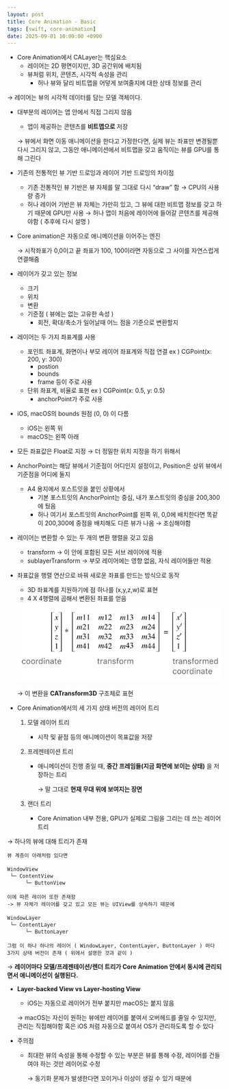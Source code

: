 ```yaml
---
layout: post
title: Core Animation - Basic
tags: [swift, core-animation]
date: 2025-09-01 10:00:00 +0900
---
```


- Core Animation에서 CALayer는 핵심요소
    - 레이어는 2D 평면이지만, 3D 공간위에 배치됨
    - 뷰처럼 위치, 콘텐츠, 시각적 속성을 관리
        - 허나 뷰와 달리 비트맵을 어덯게 보여줄지에 대한 상태 정보를 관리

→ 레이어는 뷰의 시각적 데이터를 담는 모델 객체이다.

- 대부분의 레이어는 앱 안에서 직접 그리지 않음
    - 앱이 제공하는 콘텐츠를 **비트맵으로** 저장
    
    → 뷰에서 화면 이동 애니메이션을 한다고 가정한다면, 실제 뷰는 좌표만 변경될뿐 다시 그리지 않고, 그동안 애니메이션에서 비트맵을 갖고 움직이는 뷰를 GPU를 통해 그린다
    
- 기존의 전통적인 뷰 기반 드로잉과 레이어 기반 드로잉의 차이점
    - 기존 전통적인 뷰 기반은 뷰 자체를 말 그대로 다시 “draw” 함 → CPU의 사용량 증가
    - 허나 레이어 기반은 뷰 자체는 가만히 있고, 그 뷰에 대한 비트맵 정보를 갖고 하기 때문에 GPU만 사용  → 허나 앱이 처음에 레이어에 들어갈 콘텐츠를 제공해야함 ( 추후에 다시 설명 )
- Core animation은 자동으로 애니메이션을 이어주는 엔진
    
    → 시작좌표가 0,0이고 끝 좌표가 100, 100이라면 자동으로 그 사이를 자연스럽게 연결해줌
    
- 레이어가 갖고 있는 정보
    - 크기
    - 위치
    - 변환
    - 기준점 ( 뷰에는 없는 고유한 속성 )
        - 회전, 확대/축소가 일어날때 어느 점을 기준으로 변환할지
- 레이어는 두 가지 좌표계를 사용
    - 포인트 좌표계, 화면이나 부모 레이어 좌표계와 직접 연결 ex ) CGPoint(x: 200, y: 300)
        - postion
        - bounds
        - frame 등이 주로 사용
    - 단위 좌표계, 비율로 표현 ex ) CGPoint(x: 0.5, y: 0.5)
        - anchorPoint가 주로 사용
- iOS, macOS의 bounds 원점 (0, 0) 이 다름
    - iOS는 왼쪽 위
    - macOS는 왼쪽 아래
- 모든 좌표값은 Float로 지정 → 더 정밀한 위치 지정을 하기 위해서
- AnchorPoint는 해당 뷰에서 기준점이 어디인지 설정이고, Position은 상위 뷰에서 기준점을 어디에 둘지
    - A4 용지에서 포스트잇을 붙인 상황에서
        - 기본 포스트잇의 AnchorPoint는 중심, 내가 포스트잇의 중심을 200,300에 뒀음
        - 허나 여기서 포스트잇의 AnchorPoint를 왼쪽 위, 0,0에 배치한다면 똑같이 200,300에 중점을 배치해도 다른 뷰가 나옴 → 조심해야함
- 레이어는 변환할 수 있는 두 개의 변환 행렬을 갖고 있음
    - transform → 이 안에 포함된 모든 서브 레이어에 적용
    - sublayerTransform → 부모 레이어에는 영향 없음, 자식 레이어들만 적용
- 좌표값을 행렬 연산으로 바꿔 새로운 좌표를 만드는 방식으로 동작
    - 3D 좌표계를 지원하기에 점 하나를 (x,y,z,w)로 표현
    - 4 X 4행렬에 곱해서 변환된 좌표를 얻음
    
    ![image.png](/assets/images/coreanimation/core-1.png)
    
    → 이 변환을 **CATransform3D** 구조체로 표현  
    
- Core Animation에서의 세 가지 상태 버전의 레이어 트리
    1. 모델 레이어 트리 
        - 시작 및 끝점 등의 애니메이션이 목표값을 저장
    2. 프레젠테이션 트리
        - 애니메이션이 진행 중일 때, **중간 프레임들(지금 화면에 보이는 상태)** 을 저장하는 트리
            
            → 말 그대로 **현재 무대 위에 보여지는 장면**
            
    3. 랜더 트리
        - Core Animation 내부 전용, GPU가 실제로 그림을 그리는 데 쓰는 레이어 트리

→ 하나의 뷰에 대해 트리가 존재 

```
뷰 계층이 아래처럼 있다면

WindowView
 └─ ContentView
      └─ ButtonView
      
이에 따른 레이어 또한 존재함
-> 뷰 자체가 레이어를 갖고 있고 모든 뷰는 UIView를 상속하기 때문에

WindowLayer
 └─ ContentLayer
      └─ ButtonLayer
      
그럼 이 하나 하나의 레이어 ( WindowLayer, ContentLayer, ButtonLayer ) 마다 
3가지 상태 버전이 존재 ( 위에서 설명한 것과 같이 )
```

→ **레이어마다 모델/프레젠테이션/렌더 트리가 Core Animation 안에서 동시에 관리되면서 애니메이션이 실행된다.**

- **Layer-backed View vs Layer-hosting View**
    - iOS는 자동으로 레이어가 전부 붙지만 macOS는 붙지 않음
    
    → macOS는 자신이 원하는 뷰에만 레이어를 붙여서 오버헤드를 줄일 수 있지만, 관리는 직접해야함
       혹은 iOS 처럼 자동으로 붙여서 OS가 관리하도록 할 수 있다
    
- 주의점
    - 최대한 뷰의 속성을 통해 수정할 수 있는 부분은 뷰를 통해 수정, 레이어를 건들여야 하는 것만 레이어로 수정
        
        → 동기화 문제가 발생한다면 꼬이거나 이상이 생길 수 있기 때문에